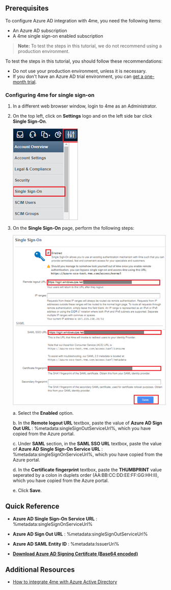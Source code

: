 ## Prerequisites

To configure Azure AD integration with 4me, you need the following items:

- An Azure AD subscription
- A 4me single sign-on enabled subscription

> **Note:**
> To test the steps in this tutorial, we do not recommend using a production environment.

To test the steps in this tutorial, you should follow these recommendations:

- Do not use your production environment, unless it is necessary.
- If you don't have an Azure AD trial environment, you can [get a one-month trial](https://azure.microsoft.com/pricing/free-trial/).

### Configuring 4me for single sign-on

1. In a different web browser window, login to 4me as an Administrator.

2. On the top left, click on **Settings** logo and on the left side bar click **Single Sign-On**.

    ![4me settings](./media/tutorial_4me_settings.png)

3. On the **Single Sign-On** page, perform the following steps:

	![4me singleasignon](./media/tutorial_4me_singlesignon.png)

	a. Select the **Enabled** option.

	b. In the **Remote logout URL** textbox, paste the value of **Azure AD Sign Out URL** : %metadata:singleSignOutServiceUrl%, which you have copied from the Azure portal.

	c. Under **SAML** section, in the **SAML SSO URL** textbox, paste the value of **Azure AD Single Sign-On Service URL** : %metadata:singleSignOnServiceUrl%, which you have copied from the Azure portal.

	d. In the **Certificate fingerprint** textbox, paste the **THUMBPRINT** value seperated by a colon in duplets order (AA:BB:CC:DD:EE:FF:GG:HH:II), which you have copied from the Azure portal.

	e. Click **Save**.

## Quick Reference

* **Azure AD Single Sign-On Service URL** : %metadata:singleSignOnServiceUrl%

* **Azure AD Sign Out URL** : %metadata:singleSignOutServiceUrl%

* **Azure AD SAML Entity ID** : %metadata:IssuerUri%

* **[Download Azure AD Signing Certifcate (Base64 encoded)](%metadata:certificateDownloadBase64Url%)**


## Additional Resources

* [How to integrate 4me with Azure Active Directory](https://docs.microsoft.com/azure/active-directory/saas-apps/4me-tutorial)
